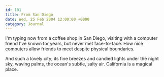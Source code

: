 ```yaml
---
id: 101
title: From San Diego
date: Wed, 25 Feb 2004 12:00:00 +0000
category: Journal
---
```


I'm typing now from a coffee shop in San Diego, visiting with a computer
friend I've known for years, but never met face-to-face.  How nice
computers allow friends to meet despite physical boundaries.

And such a lovely city; its fine breezes and candied lights under the
night sky, waving palms, the ocean's subtle, salty air.  California is a
magical place.


